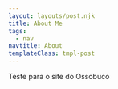 ```yaml
---
layout: layouts/post.njk
title: About Me
tags:
  - nav
navtitle: About
templateClass: tmpl-post
---
```


Teste para o site do Ossobuco
